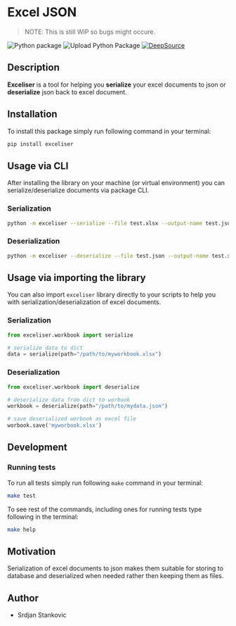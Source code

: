 # Excel JSON

> NOTE: This is still WIP so bugs might occure.

![Python package](https://github.com/pyropy/exceliser/workflows/Python%20package/badge.svg?branch=master) ![Upload Python Package](https://github.com/pyropy/exceliser/workflows/Upload%20Python%20Package/badge.svg) [![DeepSource](https://static.deepsource.io/deepsource-badge-dark-mini.svg)](https://deepsource.io/gh/pyropy/exceliser/?ref=repository-badge)

## Description

**Exceliser** is a tool for helping you **serialize** your excel documents to json or **deserialize** json back to excel document.

## Installation

To install this package simply run following command in your terminal:

```bash
pip install exceliser
```

## Usage via CLI

After installing the library on your machine (or virtual environment) you can serialize/deserialize documents via package CLI.

### Serialization

```bash
python -m exceliser --serialize --file test.xlsx --output-name test.json
```

### Deserialization

```bash
python -m exceliser --deserialize --file test.json --output-name test.xlsx
```


## Usage via importing the library

You can also import `exceliser` library directly to your scripts to help you with serialization/deserialization of excel documents.

### Serialization

```python
from exceliser.workbook import serialize

# serialize data to dict
data = serialize(path="/path/to/myworkbook.xlsx")
```

### Deserialization

```python
from exceliser.workbook import deserialize

# deserialize data from dict to worbook
workbook = deserialize(path="/path/to/mydata.json")

# save deserialized worbook as excel file
worbook.save('myworbook.xlsx')
```

## Development

### Running tests

To run all tests simply run following `make` command in your terminal:

```bash
make test
```

To see rest of the commands, including ones for running tests type following in the terminal:

```bash
make help
```

## Motivation

Serialization of excel documents to json makes them suitable for storing to database and deserialized when needed rather then keeping them as files.

## Author

* Srdjan Stankovic